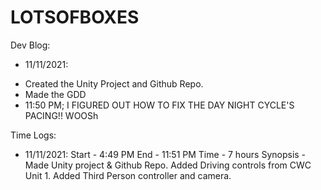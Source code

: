 # LOTSOFBOXES

Dev Blog:
* 11/11/2021:
- Created the Unity Project and Github Repo.
- Made the GDD 
- 11:50 PM; I FIGURED OUT HOW TO FIX THE DAY NIGHT CYCLE'S PACING!! WOOSh

Time Logs:

* 11/11/2021:
Start - 4:49 PM
End - 11:51 PM
Time - 7 hours
Synopsis - Made Unity project & Github Repo. Added Driving controls from CWC Unit 1. Added Third Person controller and camera.